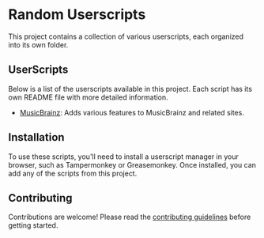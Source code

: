 # Random Userscripts

This project contains a collection of various userscripts, each organized into its own folder.

## UserScripts

Below is a list of the userscripts available in this project. Each script has its own README file with more detailed information.

* [MusicBrainz](./musicbrainz/README.md): Adds various features to MusicBrainz and related sites.


## Installation

To use these scripts, you'll need to install a userscript manager in your browser, such as Tampermonkey or Greasemonkey. Once installed, you can add any of the scripts from this project.

## Contributing

Contributions are welcome! Please read the [contributing guidelines](./CONTRIBUTING.md) before getting started.

